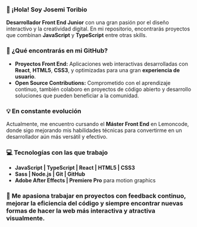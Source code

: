 ### 👋 ¡Hola! Soy Josemi Toribio

**Desarrollador Front End Junior** con una gran pasión por el diseño interactivo y la creatividad digital. En mi repositorio, encontrarás proyectos que combinan **JavaScript** y **TypeScript** entre otras skills.

### 🚀 **¿Qué encontrarás en mi GitHub?**
- **Proyectos Front End:** Aplicaciones web interactivas desarrolladas con **React**, **HTML5**, **CSS3**, y optimizadas para una gran **experiencia de usuario**.
- **Open Source Contributions:** Comprometido con el aprendizaje continuo, también colaboro en proyectos de código abierto y desarrollo soluciones que pueden beneficiar a la comunidad.

### 💡 **En constante evolución**
Actualmente, me encuentro cursando el **Máster Front End** en Lemoncode, donde sigo mejorando mis habilidades técnicas para convertirme en un desarrollador aún más versátil y efectivo.

### 💻 **Tecnologías con las que trabajo**
- **JavaScript | TypeScript | React | HTML5 | CSS3**
- **Sass | Node.js | Git | GitHub**
- **Adobe After Effects | Premiere Pro** para motion graphics

### 🌱 **Me apasiona** trabajar en proyectos con **feedback continuo**, mejorar la eficiencia del código y siempre encontrar nuevas formas de hacer la web más interactiva y atractiva visualmente.
